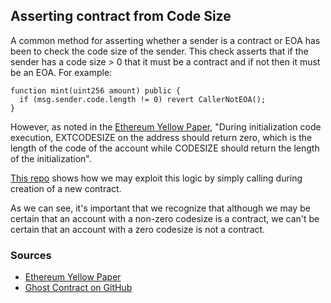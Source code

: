 ## Asserting contract from Code Size

A common method for asserting whether a sender is a contract or EOA has been to check the code size of the sender. This check asserts that if the sender has a code size > 0 that it must be a contract and if not then it must be an EOA. For example:

```solidity
function mint(uint256 amount) public {
  if (msg.sender.code.length != 0) revert CallerNotEOA();
}
```

However, as noted in the [Ethereum Yellow Paper](https://ethereum.github.io/yellowpaper/paper.pdf), "During initialization code execution, EXTCODESIZE on the address should return zero, which is the length of the code of the account while CODESIZE should return the length of the initialization". 

[This repo](https://github.com/0xKitsune/Ghost-Contract/blob/main/src/Ghost.sol) shows how we may exploit this logic by simply calling during creation of a new contract.

As we can see, it's important that we recognize that although we may be certain that an account with a non-zero codesize is a contract, we can't be certain that an account with a zero codesize is not a contract.

### Sources

- [Ethereum Yellow Paper](https://ethereum.github.io/yellowpaper/paper.pdf)
- [Ghost Contract on GitHub](https://github.com/0xKitsune/Ghost-Contract)

